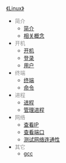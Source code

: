 [《Linux》](docs/Linux/index.md)

- <font color="#8f8f8f">简介</font>
  - [简介](docs/Linux/简介/简介.md)
  - [相关概念](docs/Linux/简介/相关概念.md)
- <font color="#8f8f8f">开机</font>
  - [开机](docs/Linux/开机/开机.md)
  - [登录](docs/Linux/开机/登录.md)
  - [用户](docs/Linux/开机/用户.md)
- <font color="#8f8f8f">终端</font>
  - [终端](docs/Linux/终端/终端.md)
  - [命令](docs/Linux/终端/命令.md)
- <font color="#8f8f8f">进程</font>
  - [进程](docs/Linux/进程/进程.md)
  - [管理进程](docs/Linux/进程/管理进程.md)
- <font color="#8f8f8f">网络</font>
  - [查看IP](docs/Linux/网络/查看IP.md)
  - [查看端口](docs/Linux/网络/查看端口.md)
  - [测试网络连通性](docs/Linux/网络/测试网络连通性.md)
- <font color="#8f8f8f">其它</font>
  - [gcc](docs/Linux/其它/gcc.md)
